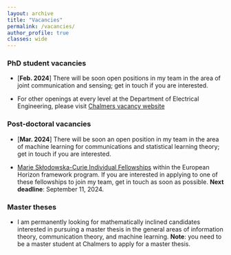 ```yaml
---
layout: archive
title: "Vacancies"
permalink: /vacancies/
author_profile: true
classes: wide
---
```


### PhD student vacancies
- [**Feb. 2024**] There will be soon open positions in my team in the area of
  joint communication and sensing; get in touch if you are interested. 
<!-- - [**Dec. 2022**] 1 PhD student position in **goal-oriented semantic communication**: click [here](https://www.chalmers.se/en/about-chalmers/work-with-us/vacancies/?rmpage=job&rmjob=11269&rmlang=UK) for more information and to apply. **Deadline**: February 19, 2023; Indicative starting date: Fall 2023. -->
<!-- - [**Jan. 2020**] PhD student position available: ``[generalization bounds for deep neural network: design and insights](https://www.chalmers.se/en/about-chalmers/Working-at-Chalmers/Vacancies/Pages/default.aspx?rmpage=job&rmjob=8281)''. Deadline: **Mar. 6, 2020**. Note: this is part of a broad recruitment at Chalmers in the field of mathematics for artificial intelligence. A total of six PhD students will be recruited. -->

<!-- - [**Sep. 2022**] PhD student position in **[information-theoretic generalization bounds]({% post_url 2022-06-13-wasp %})**: contact me per email if you are interested (attach cv, grades, and motivation letter) --> 

<!-- - [**Apr. 2023**] 1 PhD student position in **machine learning over wireless networks**: click [here](https://www.chalmers.se/en/about-chalmers/work-with-us/vacancies/?rmpage=job&rmjob=11704&rmlang=UK) for more information and to apply. **Deadline**: May 12, 2023  -->
<!-- click [here](https://www.chalmers.se/en/about-chalmers/Working-at-Chalmers/Vacancies/Pages/default.aspx?rmpage=job&rmjob=10910&rmlang=UK) for more information and to apply. **Deadline**: October 31 -->
- For other openings at every level at the Department of Electrical Engineering, please visit [Chalmers vacancy website](https://www.chalmers.se/en/about-chalmers/work-with-us/vacancies/)

### Post-doctoral vacancies
- [**Mar. 2024**] There will be soon an open position in my team in the area of
  machine learning for communications and statistical learning theory; get in
  touch if you are interested.
<!-- - [**Jan. 2020**] I am looking for a postdoctoral researcher interested in working on the following project: ``[resilient and secure delay-critical edge computing](https://www.chalmers.se/en/about-chalmers/Working-at-Chalmers/Vacancies/Pages/default.aspx?rmpage=job&rmjob=8237&rmlang=UK)''. Deadline (extended): **Feb. 29, 2020** -->

<!-- - [**Nov. 2018**] I have two postdoctoral vacancies in the field of [secure and private machine-type communications](http://www.chalmers.se/en/about-chalmers/Working-at-Chalmers/Vacancies/Pages/default.aspx?rmpage=job&rmjob=6928) and [information-theoretic methods for deep learning](http://www.chalmers.se/en/about-chalmers/Working-at-Chalmers/Vacancies/Pages/default.aspx?rmpage=job&rmjob=6918)); deadline for applications: **January 5, 2019**. -->

- [Marie Skłodowska-Curie Individual Fellowships](https://marie-sklodowska-curie-actions.ec.europa.eu/calls/msca-postdoctoral-fellowships-2024) within the European Horizon framework program. If you are interested in applying to one of these fellowships to join my team, get in touch as soon as possible. **Next deadline**: September 11, 2024.

### Master theses

- I am permanently looking for mathematically inclined candidates interested in pursuing a master thesis in the general areas of information theory, communication theory, and machine learning. **Note**: you need to be a master student at Chalmers to apply for a master thesis.
